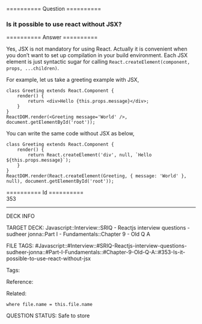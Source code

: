 ========== Question ==========  

### Is it possible to use react without JSX?  

========== Answer ==========  

Yes, JSX is not mandatory for using React. Actually it is convenient when you don’t want to set up compilation in your build environment. Each JSX element is just syntactic sugar for calling `React.createElement(component, props, ...children)`.

For example, let us take a greeting example with JSX,

<!-- codeblock-start -->
<pre><code class="hljs language-javascript"><span class="hljs-keyword">class</span> <span class="hljs-title class_">Greeting</span> <span class="hljs-keyword">extends</span> <span class="hljs-title class_ inherited__">React.Component</span> {
    <span class="hljs-title function_">render</span>(<span class="hljs-params"></span>) {
        <span class="hljs-keyword">return</span> <span class="xml"><span class="hljs-tag">&#x3C;<span class="hljs-name">div</span>></span>Hello {this.props.message}<span class="hljs-tag">&#x3C;/<span class="hljs-name">div</span>></span></span>;
    }
}
<span class="hljs-title class_">ReactDOM</span>.<span class="hljs-title function_">render</span>(<span class="xml"><span class="hljs-tag">&#x3C;<span class="hljs-name">Greeting</span> <span class="hljs-attr">message</span>=<span class="hljs-string">'World'</span> /></span></span>, <span class="hljs-variable language_">document</span>.<span class="hljs-title function_">getElementById</span>(<span class="hljs-string">'root'</span>));
</code></pre>
<!-- codeblock-end -->

You can write the same code without JSX as below,

<!-- codeblock-start -->
<pre><code class="hljs language-javascript"><span class="hljs-keyword">class</span> <span class="hljs-title class_">Greeting</span> <span class="hljs-keyword">extends</span> <span class="hljs-title class_ inherited__">React.Component</span> {
    <span class="hljs-title function_">render</span>(<span class="hljs-params"></span>) {
        <span class="hljs-keyword">return</span> <span class="hljs-title class_">React</span>.<span class="hljs-title function_">createElement</span>(<span class="hljs-string">'div'</span>, <span class="hljs-literal">null</span>, <span class="hljs-string">`Hello <span class="hljs-subst">${<span class="hljs-variable language_">this</span>.props.message}</span>`</span>);
    }
}
<span class="hljs-title class_">ReactDOM</span>.<span class="hljs-title function_">render</span>(<span class="hljs-title class_">React</span>.<span class="hljs-title function_">createElement</span>(<span class="hljs-title class_">Greeting</span>, { <span class="hljs-attr">message</span>: <span class="hljs-string">'World'</span> }, <span class="hljs-literal">null</span>), <span class="hljs-variable language_">document</span>.<span class="hljs-title function_">getElementById</span>(<span class="hljs-string">'root'</span>));
</code></pre>
<!-- codeblock-end -->

========== Id ==========  
353

---

DECK INFO

TARGET DECK: Javascript::Interview::SRIQ - Reactjs interview questions - sudheer jonna::Part I - Fundamentals::Chapter 9 - Old Q A

FILE TAGS: #Javascript::#Interview::#SRIQ-Reactjs-interview-questions-sudheer-jonna::#Part-I-Fundamentals::#Chapter-9-Old-Q-A::#353-Is-it-possible-to-use-react-without-jsx

Tags:

Reference:

Related:

```dataview
where file.name = this.file.name
```
QUESTION STATUS: Safe to store
